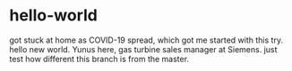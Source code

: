 # hello-world
got stuck at home as COVID-19 spread, which got me started with this try. hello new world.
Yunus here, gas turbine sales manager at Siemens.
just test how different this branch is from the master.
